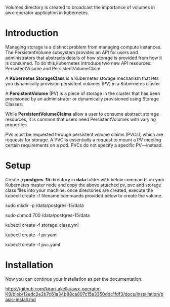 Volumes directory is created to broadcast the importance of volumes in awx-operator application in kubernetes.

# Introduction

Managing storage is a distinct problem from managing compute instances. The PersistentVolume subsystem provides an API for users and administrators that abstracts details of how storage is provided from how it is consumed.
To do this,kubernetes introduce two new API resources: PersistentVolume and PersistentVolumeClaim.

A **Kubernetes StorageClass** is a Kubernetes storage mechanism that lets you dynamically provision persistent volumes (PV) in a Kubernetes cluster

A **PersistentVolume** (PV) is a piece of storage in the cluster that has been provisioned by an administrator or dynamically provisioned using Storage Classes. 

While **PersistentVolumeClaims** allow a user to consume abstract storage resources, it is common that users need PersistentVolumes with varying properties.

PVs must be requested through persistent volume claims (PVCs), which are requests for storage. A PVC is essentially a request to mount a PV meeting certain requirements on a pod. PVCs do not specify a specific PV—instead.

# Setup

Create a **postgres-15** directory in **data** folder with below commands on your Kubernetes master node and copy the above attached pv, pvc and storage class files into your machine. once directories are created, execute the kubectl create -f filename commands provided below to create the volume.

sudo mkdir -p /data/postgres-15/data

sudo chmod 700 /data/postgres-15/data

kubectl create -f storage_class.yml

kubectl create -f pv.yaml

kubectl create -f pvc.yaml

# Installation

Now you can continue your installation as per the documentation. 

https://github.com/kiran-akella/awx-operator-K8/blob/12edc2e2b7c61a34b88ca807c15a3350ddc1fdf3/docs/installation/basic-install.md
